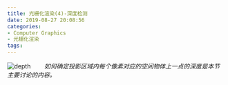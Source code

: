 ```yaml
---
title: 光栅化渲染(4)-深度检测
date: 2019-08-27 20:08:56
categories:
- Computer Graphics
- 光栅化渲染
tags:
---
```


![depth](/depth.png)
　　*如何确定投影区域内每个像素对应的空间物体上一点的深度是本节主要讨论的内容。*
